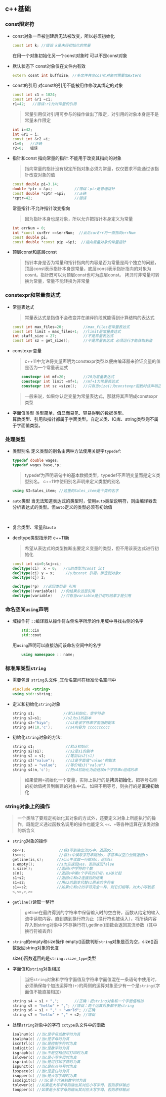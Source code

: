 ## c++基础

### const限定符
* const对象一旦被创建后无法被改变，所以必须初始化
    ```cpp
    const int k; //错误 k是未经初始化的常量
    ```
    在用一个对象初始化另一个const对象时 可以不是const对象
* 默认状态下 const对象仅在文件内有效
    ```cpp
    extern cosnt int buffsize; //多文件共享cosnt对象时需要加extern 
    ```
* const的引用
    对const的引用不能被用作修改其绑定的对象
    ```cpp
    const int c1 = 1024;
    const int &r1 =c1;
    r1=42;   //错误:r1为对常量的引用
    ```
    >常量引用仅对引用可参与的操作做出了限定，对引用的对象本身是不是常量未作限定
    ```cpp
    int i=42;
    int &r1 = i;
    const int &r2 =i;
    r1=0;   //正确
    r2=0;   错误
    ```

* 指针和const
    指向常量的指针:不能用于改变其指向的对象
    >指向常量的指针没有规定所指对象必须为常量，仅仅要求不能通过该指针改变对象的值
    ```cpp
    const double pi=3.14;
    double *ptr = &pi;          //错误：ptr是普通指针
    const double *cptr =&pi;    //正确
    *cptr=42;                   //错误
    ```
    常量指针:不允许指针改变指向
    >因为指针本身也是对象，所以允许把指针本身定义为常量
    ```cpp
    int errNum = 0;
    int *const curErr ==&errNum;  //此后curErr将一直指向errNum
    const double pi;
    const double *const pip =&pi;  //指向常量对象的常量指针
    ```
* 顶层const和底层const
    >指针本身是否为常量和指针指向的内容是否为常量是两个独立的问题，顶层const表示指针本身是常量，底层const表示指针指向的对象为cosnt。指针既可以为顶层const也可为底层const。
    >拷贝时非常量可转换为常量，常量不能转换为非常量

### constexpr和常量表达式
* 常量表达式
    >常量表达式是指值不会改变并在编译阶段就能得到计算结构的表达式
    ```cpp
    const int max_files=20;         //max_files是常量表达式
    const int limit = max_files+1;  //limit是常量表达式
    int staff_size = 27;            //不是常量表达式
    const int sz = get_size();      //不是常量表达式 必须运行才能获取到值
    ```

* constexpr变量
    >c++11中允许将变量声明为constexpr类型以便由编译器来验证变量的值是否为一个常量表达式
    ```cpp
        constexpr int mf=20;        //20为常量表达式
        constexpr int limit =mf+1;  //mf+1为常量表达式
        constexpr int sz =size();   //只有当size()为constexpr函数时该声明正确
    ```
    >一般来说，如果你认定变量为常量表达式，那就将其声明成constexpr类型
* 字面值类型
    类型简单，值显而易见、容易得到的数据类型。  
    算数类型、引用和指针都属于字面类型。自定义类、IO库、string类型则不属于字面值类型。

### 处理类型
* 类型别名
    定义类型的别名由两种方法使用关键字`typedef`:
    ```cpp
    typedef double wages;
    typedef wages base,*p;
    ```
    >typedef为声明语句中的基本数据类型，typedef不声明变量而是定义类型别名。
    c++11中使用别名声明来定义类型的别名
    ```cpp
    using SI=Sales_item; //这里的Sales_item是个类的名字
    ```

* `auto`类型
    当无法知道表达式的类型时，使用`auto`类型说明符，则由编译器去分析表达式的类型。但`auto`定义的类型必须有初始值

    <br>

* 复合类型、常量和`auto`
    <br>

* decltype类型指示符  c++11新
    >希望从表达式的类型推断出要定义变量的类型，但不用该表达式进行初始化
    ```cpp
    const int ci=0;&cj=ci;
    decltype(ci)  x = 0;   //x的类型为const int
    decltype(cj) y = x;     //y为const 引用，绑定到对象x
    decltype(cj) z;

    decltype(*p)  //返回类型是 引用
    decltype((variable))  //的结果永远是引用
    decltype(variable)    //只有当variable是引用时结果才是引用             
    ```

### 命名空间`using`声明
* 域操作符 `::`编译器从操作符左侧名字所示的作用域中寻找右侧的名字

    ```cpp
        std::cin
        std::cout
    ```
    用`using`声明可以直接访问该命名空间中的名字
    ```cpp
        using namespace :: name;
    ```

### 标准库类型`string`
* 需要包含 `string`头文件 ,其命名空间在标准命名空间中
    ```cpp
    #include <string>
    using std::string;
    ```
* 定义和初始化`string`对象
    ```cpp
    string s1;             //默认初始化，空字符串
    string s2=s1;          //s2为s1的副本
    string s3="hiya";       //s3是该字符串字面值的副本
    string s4(10,'c');      //s4内容为 cccccccccc
    ```
* 初始化`string`对象的方法:
    ```cpp
    string s1;              //默认初始化
    string s2(s1);          //s2是s1的副本
    string s2 = s1;         //等加以s2(s1)
    string s3("value");     //s3是字面值"value"的副本
    string s3 = "value";    //等价域s3("value")
    string s4(n,'c');       //把s4初始化为由连续n个字符串c组成的串
    ```
    >如果使用=初始化一个变量，实际上执行的是**拷贝初始化**，把等号右侧的初始值拷贝到新建的对象中去。如果不用等号，则执行的是**直接初始化**

### string对象上的操作
>一个类除了要规定初始化其对象的方式外，还要定义对象上所能执行的操作，既能定义通过函数名调用的操作也能定义 `<<`、`+`等各种运算在该类对象的新含义

* `string`对象的操作
    ```cpp
    os<<s;               //将s写到输出流OS中，返回OS;
    is>>s;               //将is中读取字符串赋给s，字符串以空白分隔返回is
    getline(is,s);      //从is中读取一行赋给s，返回is
    s.empty();          //s为空返回yes，否则返回false
    s.size();           //返回s中字符的个数
    s[n];               //返回s中第n个字符的引用，n从0计起
    s1+s2;              //返回s1和s2连接后的结果
    s1=s2;              //用s2的副本代替s1原来的字符串
    s1==s2;             //如果s1和s2的字符完全一样，则它们相等，对大小写敏感
    <,<=,>,>=
    ```

* `getline()`读取一整行
    >getline在最终得到的字符串中保留输入时的空白符，函数从给定的输入流中读取内容，直到遇到换行符为止（换行符也被读入），将所读内容存入到string对象中(不存换行符),getline()函数会返回其流参数（其中换行符被丢弃）

* `string`的empty和size操作
    empty()函数判断`string`对象是否为空，size()函数返回string对象的长度

    size()函数返回的是`string::size_type`类型
* 字面值和`string`对象相加
    >当把`string`对象和字符字面值及字符串字面值混在一条语句中使用时，必须确保每个加法运算符`(+)`的两侧的运算对象至少有一个是`string`:(字面值不能直接相加)
    ```cpp
    string s4 = s1 + ",";       //正确：把string对象和一个字面值相加
    string s5 = "hello" + ","; //错误：两个运算对象都不是string
    string s6 = s1 + "," + "world"; //正确
    string s7 = "hello" + "," + s2; //错误
    ```
* 处理`string`对象中的字符
    `cctype`头文件中的函数
    ```cpp
    isalnum(c) //当c是字母或数字时为真
    isalpha(c) //当c是字母时为真
    iscntrl(c) //当c是控制字符时为真
    isdigit(c) //当c是数字时为真
    isgraph(c) //当c不是空格但可打印时为真
    islower(c) //当c是小写字母时为真
    isprint(c) //当c是可打印字符时为真
    ispunct(c) //当c是标点符号时为真
    isspace(c) //当c是空白时为真
    isupper(c) //当c是大写字母时为真
    isxdigit(c) //当c是十六进制数字时为真
    tolower(c) //如果是大写字母则输出其对应小写字母，否则原样输出
    toupper(c) //如果是小写字母则输出其对应大写字母，否则原样输出
    ```


    






